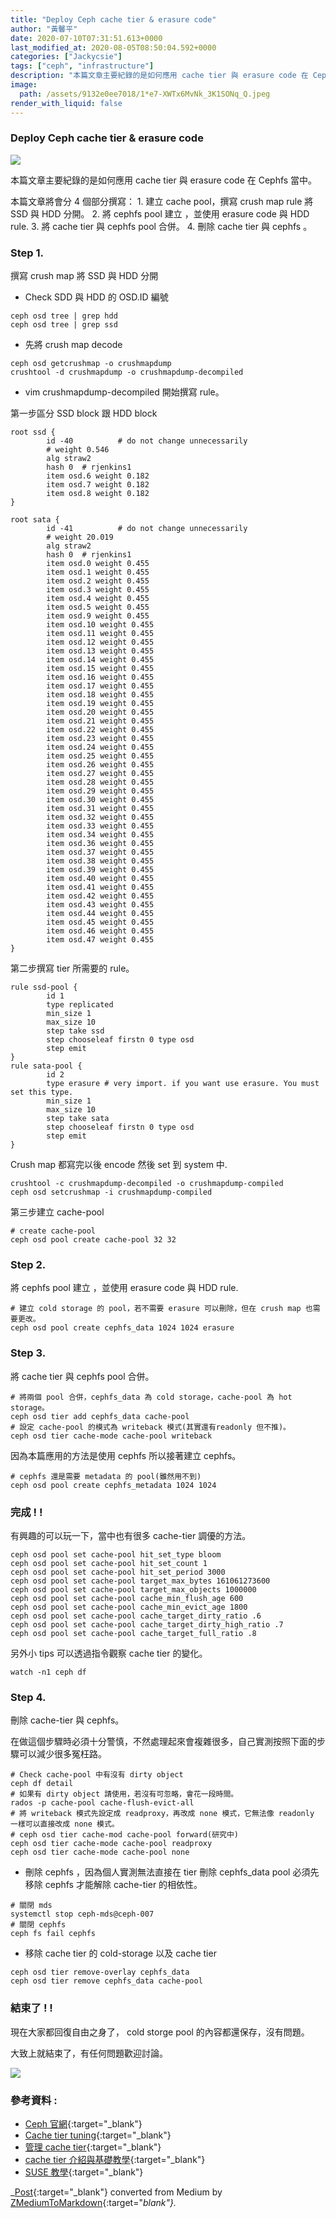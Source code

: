 ```yaml
---
title: "Deploy Ceph cache tier & erasure code"
author: "黃馨平"
date: 2020-07-10T07:31:51.613+0000
last_modified_at: 2020-08-05T08:50:04.592+0000
categories: ["Jackycsie"]
tags: ["ceph", "infrastructure"]
description: "本篇文章主要紀錄的是如何應用 cache tier 與 erasure code 在 Cephfs 當中。"
image:
  path: /assets/9132e0ee7018/1*e7-XWTx6MvNk_3K1SONq_Q.jpeg
render_with_liquid: false
---
```


### Deploy Ceph cache tier & erasure code


![](/assets/9132e0ee7018/1*e7-XWTx6MvNk_3K1SONq_Q.jpeg)


本篇文章主要紀錄的是如何應用 cache tier 與 erasure code 在 Cephfs 當中。

本篇文章將會分 4 個部分撰寫：
1\. 建立 cache pool，撰寫 crush map rule 將 SSD 與 HDD 分開。
2\. 將 cephfs pool 建立 ，並使用 erasure code 與 HDD rule\.
3\. 將 cache tier 與 cephfs pool 合併。
4\. 刪除 cache tier 與 cephfs 。
### Step 1\.

撰寫 crush map 將 SSD 與 HDD 分開
- Check SDD 與 HDD 的 OSD\.ID 編號

```
ceph osd tree | grep hdd
ceph osd tree | grep ssd
```
- 先將 crush map decode

```
ceph osd getcrushmap -o crushmapdump
crushtool -d crushmapdump -o crushmapdump-decompiled
```
- vim crushmapdump\-decompiled 開始撰寫 rule。


第一步區分 SSD block 跟 HDD block
```
root ssd {
        id -40          # do not change unnecessarily
        # weight 0.546
        alg straw2
        hash 0  # rjenkins1
        item osd.6 weight 0.182
        item osd.7 weight 0.182
        item osd.8 weight 0.182
}
```
```
root sata {
        id -41          # do not change unnecessarily
        # weight 20.019
        alg straw2
        hash 0  # rjenkins1
        item osd.0 weight 0.455
        item osd.1 weight 0.455
        item osd.2 weight 0.455
        item osd.3 weight 0.455
        item osd.4 weight 0.455
        item osd.5 weight 0.455
        item osd.9 weight 0.455
        item osd.10 weight 0.455
        item osd.11 weight 0.455
        item osd.12 weight 0.455
        item osd.13 weight 0.455
        item osd.14 weight 0.455
        item osd.15 weight 0.455
        item osd.16 weight 0.455
        item osd.17 weight 0.455
        item osd.18 weight 0.455
        item osd.19 weight 0.455
        item osd.20 weight 0.455
        item osd.21 weight 0.455
        item osd.22 weight 0.455
        item osd.23 weight 0.455
        item osd.24 weight 0.455
        item osd.25 weight 0.455
        item osd.26 weight 0.455
        item osd.27 weight 0.455
        item osd.28 weight 0.455
        item osd.29 weight 0.455
        item osd.30 weight 0.455
        item osd.31 weight 0.455
        item osd.32 weight 0.455
        item osd.33 weight 0.455
        item osd.34 weight 0.455
        item osd.36 weight 0.455
        item osd.37 weight 0.455
        item osd.38 weight 0.455
        item osd.39 weight 0.455
        item osd.40 weight 0.455
        item osd.41 weight 0.455
        item osd.42 weight 0.455
        item osd.43 weight 0.455
        item osd.44 weight 0.455
        item osd.45 weight 0.455
        item osd.46 weight 0.455
        item osd.47 weight 0.455
}        
```

第二步撰寫 tier 所需要的 rule。
```
rule ssd-pool {
        id 1
        type replicated
        min_size 1
        max_size 10
        step take ssd
        step chooseleaf firstn 0 type osd
        step emit
}
rule sata-pool {
        id 2
        type erasure # very import. if you want use erasure. You must set this type.
        min_size 1
        max_size 10
        step take sata
        step chooseleaf firstn 0 type osd
        step emit
}
```

Crush map 都寫完以後 encode 然後 set 到 system 中\.
```
crushtool -c crushmapdump-decompiled -o crushmapdump-compiled
ceph osd setcrushmap -i crushmapdump-compiled
```

第三步建立 cache\-pool
```
# create cache-pool
ceph osd pool create cache-pool 32 32
```
### Step 2\.

將 cephfs pool 建立 ，並使用 erasure code 與 HDD rule\.
```
# 建立 cold storage 的 pool，若不需要 erasure 可以刪除，但在 crush map 也需要更改。
ceph osd pool create cephfs_data 1024 1024 erasure
```
### Step 3\.

將 cache tier 與 cephfs pool 合併。
```
# 將兩個 pool 合併，cephfs_data 為 cold storage，cache-pool 為 hot storage。
ceph osd tier add cephfs_data cache-pool
# 設定 cache-pool 的模式為 writeback 模式(其實還有readonly 但不推)。
ceph osd tier cache-mode cache-pool writeback
```

因為本篇應用的方法是使用 cephfs 所以接著建立 cephfs。
```
# cephfs 還是需要 metadata 的 pool(雖然用不到)
ceph osd pool create cephfs_metadata 1024 1024
```
### 完成 \! \!

有興趣的可以玩一下，當中也有很多 cache\-tier 調優的方法。
```
ceph osd pool set cache-pool hit_set_type bloom
ceph osd pool set cache-pool hit_set_count 1
ceph osd pool set cache-pool hit_set_period 3000
ceph osd pool set cache-pool target_max_bytes 161061273600
ceph osd pool set cache-pool target_max_objects 1000000
ceph osd pool set cache-pool cache_min_flush_age 600
ceph osd pool set cache-pool cache_min_evict_age 1800
ceph osd pool set cache-pool cache_target_dirty_ratio .6
ceph osd pool set cache-pool cache_target_dirty_high_ratio .7
ceph osd pool set cache-pool cache_target_full_ratio .8
```

另外小 tips 可以透過指令觀察 cache tier 的變化。
```
watch -n1 ceph df 
```
### Step 4\.

刪除 cache\-tier 與 cephfs。

在做這個步驟時必須十分警慎，不然處理起來會複雜很多，自己實測按照下面的步驟可以減少很多冤枉路。
```
# Check cache-pool 中有沒有 dirty object
ceph df detail
# 如果有 dirty object 請使用，若沒有可忽略，會花一段時間。
rados -p cache-pool cache-flush-evict-all
# 將 writeback 模式先設定成 readproxy，再改成 none 模式，它無法像 readonly 一樣可以直接改成 none 模式。
# ceph osd tier cache-mod cache-pool forward(研究中)
ceph osd tier cache-mode cache-pool readproxy
ceph osd tier cache-mode cache-pool none
```
- 刪除 cephfs ，因為個人實測無法直接在 tier 刪除 cephfs\_data pool 必須先移除 cephfs 才能解除 cache\-tier 的相依性。

```
# 關閉 mds
systemctl stop ceph-mds@ceph-007
# 關閉 cephfs
ceph fs fail cephfs
```
- 移除 cache tier 的 cold\-storage 以及 cache tier

```
ceph osd tier remove-overlay cephfs_data
ceph osd tier remove cephfs_data cache-pool
```
### 結束了 \! \!

現在大家都回復自由之身了， cold storge pool 的內容都還保存，沒有問題。

大致上就結束了，有任何問題歡迎討論。


![](/assets/9132e0ee7018/1*G4p-DfRg6q3RFd9EJFzhLQ.jpeg)

### 參考資料 :
- [Ceph 官網](https://docs.ceph.com/docs/jewel/rados/operations/cache-tiering/){:target="_blank"}
- [Cache tier tuning](https://yq.aliyun.com/articles/606731){:target="_blank"}
- [管理 cache tier](https://www.cnblogs.com/breezey/p/11080532.html){:target="_blank"}
- [cache tier 介紹與基礎教學](https://yq.aliyun.com/articles/606731){:target="_blank"}
- [SUSE 教學](https://documentation.suse.com/zh-cn/ses/5.5/html/ses-all/cha-ceph-tiered.html){:target="_blank"}



_[Post](https://medium.com/jacky-life/deploy-ceph-cache-tier-erasure-code-9132e0ee7018){:target="_blank"} converted from Medium by [ZMediumToMarkdown](https://github.com/ZhgChgLi/ZMediumToMarkdown){:target="_blank"}._
